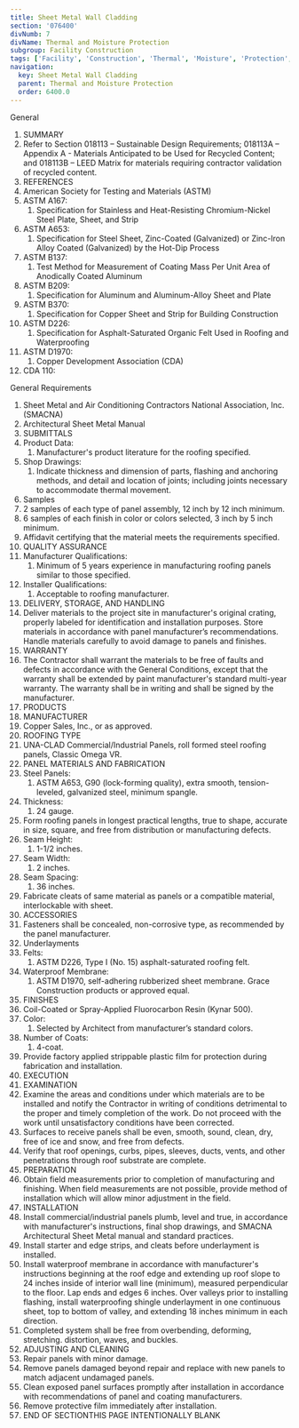 ```yaml
---
title: Sheet Metal Wall Cladding
section: '076400'
divNumb: 7
divName: Thermal and Moisture Protection
subgroup: Facility Construction
tags: ['Facility', 'Construction', 'Thermal', 'Moisture', 'Protection', 'Sheet', 'Metal', 'Wall', 'Cladding']
navigation:
  key: Sheet Metal Wall Cladding
  parent: Thermal and Moisture Protection
  order: 6400.0
---
```



General
   1. SUMMARY
   1. Refer to Section 018113 – Sustainable Design Requirements; 018113A – Appendix A - Materials Anticipated to be Used for Recycled Content; and 018113B – LEED Matrix for materials requiring contractor validation of recycled content.
   1. REFERENCES
   1. American Society for Testing and Materials (ASTM)
   1. ASTM A167:
      1. Specification for Stainless and Heat-Resisting Chromium-Nickel Steel Plate, Sheet, and Strip
   1. ASTM A653:
      1. Specification for Steel Sheet, Zinc-Coated (Galvanized) or Zinc-Iron Alloy Coated (Galvanized) by the Hot-Dip Process
   1. ASTM B137:
      1. Test Method for Measurement of Coating Mass Per Unit Area of Anodically Coated Aluminum
   1. ASTM B209:
      1. Specification for Aluminum and Aluminum-Alloy Sheet and Plate
   1. ASTM B370:
      1. Specification for Copper Sheet and Strip for Building Construction
   1. ASTM D226:
      1. Specification for Asphalt-Saturated Organic Felt Used in Roofing and Waterproofing
   1. ASTM D1970:
      1. Copper Development Association (CDA)
   1. CDA 110:

General
 Requirements
   1. Sheet Metal and Air Conditioning Contractors National Association, Inc. (SMACNA)
   1. Architectural Sheet Metal Manual
   1. SUBMITTALS
   1. Product Data:
      1. Manufacturer's product literature for the roofing specified.
   1. Shop Drawings:
      1. Indicate thickness and dimension of parts, flashing and anchoring methods, and detail and location of joints; including joints necessary to accommodate thermal movement.
   1. Samples
   1. 2 samples of each type of panel assembly, 12 inch by 12 inch minimum.
   1. 6 samples of each finish in color or colors selected, 3 inch by 5 inch minimum.
   1. Affidavit certifying that the material meets the requirements specified.
   1. QUALITY ASSURANCE
   1. Manufacturer Qualifications:
      1. Minimum of 5 years experience in manufacturing roofing panels similar to those specified.
   1. Installer Qualifications:
      1. Acceptable to roofing manufacturer.
   1. DELIVERY, STORAGE, AND HANDLING
   1. Deliver materials to the project site in manufacturer's original crating, properly labeled for identification and installation purposes. Store materials in accordance with panel manufacturer’s recommendations. Handle materials carefully to avoid damage to panels and finishes.
   1. WARRANTY
   1. The Contractor shall warrant the materials to be free of faults and defects in accordance with the General Conditions, except that the warranty shall be extended by paint manufacturer's standard multi-year warranty. The warranty shall be in writing and shall be signed by the manufacturer.
   1. PRODUCTS
   1. MANUFACTURER
   1. Copper Sales, Inc., or as approved.
   1. ROOFING TYPE
   1. UNA-CLAD Commercial/Industrial Panels, roll formed steel roofing panels, Classic Omega VR.
   1. PANEL MATERIALS AND FABRICATION
   1. Steel Panels:
      1. ASTM A653, G90 (lock-forming quality), extra smooth, tension-leveled, galvanized steel, minimum spangle.
   1. Thickness:
      1. 24 gauge.
   1. Form roofing panels in longest practical lengths, true to shape, accurate in size, square, and free from distribution or manufacturing defects.
   1. Seam Height:
      1. 1-1/2 inches.
   1. Seam Width:
      1. 2 inches.
   1. Seam Spacing:
      1. 36 inches.
   1. Fabricate cleats of same material as panels or a compatible material, interlockable with sheet.
   1. ACCESSORIES
   1. Fasteners shall be concealed, non-corrosive type, as recommended by the panel manufacturer.
   1. Underlayments
   1. Felts:
      1. ASTM D226, Type I (No. 15) asphalt-saturated roofing felt.
   1. Waterproof Membrane:
      1. ASTM D1970, self-adhering rubberized sheet membrane. Grace Construction products or approved equal.
   1. FINISHES
   1. Coil-Coated or Spray-Applied Fluorocarbon Resin (Kynar 500).
   1. Color:
      1. Selected by Architect from manufacturer’s standard colors.
   1. Number of Coats:
      1. 4-coat.
   1. Provide factory applied strippable plastic film for protection during fabrication and installation.
   1. EXECUTION
   1. EXAMINATION
   1. Examine the areas and conditions under which materials are to be installed and notify the Contractor in writing of conditions detrimental to the proper and timely completion of the work. Do not proceed with the work until unsatisfactory conditions have been corrected.
   1. Surfaces to receive panels shall be even, smooth, sound, clean, dry, free of ice and snow, and free from defects.
   1. Verify that roof openings, curbs, pipes, sleeves, ducts, vents, and other penetrations through roof substrate are complete.
   1. PREPARATION
   1. Obtain field measurements prior to completion of manufacturing and finishing. When field measurements are not possible, provide method of installation which will allow minor adjustment in the field.
   1. INSTALLATION
   1. Install commercial/industrial panels plumb, level and true, in accordance with manufacturer's instructions, final shop drawings, and SMACNA Architectural Sheet Metal manual and standard practices.
   1. Install starter and edge strips, and cleats before underlayment is installed.
   1. Install waterproof membrane in accordance with manufacturer's instructions beginning at the roof edge and extending up roof slope to 24 inches inside of interior wall line (minimum), measured perpendicular to the floor. Lap ends and edges 6 inches. Over valleys prior to installing flashing, install waterproofing shingle underlayment in one continuous sheet, top to bottom of valley, and extending 18 inches minimum in each direction.
   1. Completed system shall be free from overbending, deforming, stretching. distortion, waves, and buckles.
   1. ADJUSTING AND CLEANING
   1. Repair panels with minor damage.
   1. Remove panels damaged beyond repair and replace with new panels to match adjacent undamaged panels.
   1. Clean exposed panel surfaces promptly after installation in accordance with recommendations of panel and coating manufacturers.
   1. Remove protective film immediately after installation.
1. END OF SECTIONTHIS PAGE INTENTIONALLY BLANK

